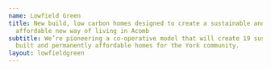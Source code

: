 ```yaml
---
name: Lowfield Green
title: New build, low carbon homes designed to create a sustainable and
  affordable new way of living in Acomb
subtitle: We’re pioneering a co-operative model that will create 19 sustainably
  built and permanently affordable homes for the York community.
layout: lowfieldgreen
---
```


